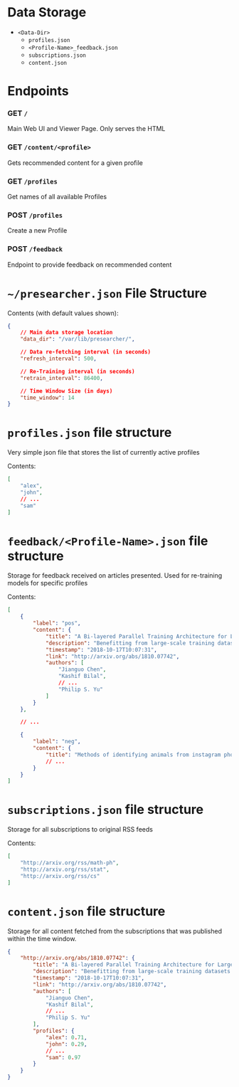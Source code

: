 # Data Storage

* `<Data-Dir>`
  * `profiles.json`
  * `<Profile-Name>_feedback.json`
  * `subscriptions.json`
  * `content.json`


# Endpoints

### GET `/`
Main Web UI and Viewer Page. Only serves the HTML

### GET `/content/<profile>`
Gets recommended content for a given profile

### GET `/profiles`
Get names of all available Profiles

### POST `/profiles`
Create a new Profile

### POST `/feedback`
Endpoint to provide feedback on recommended content


# `~/presearcher.json` File Structure

Contents (with default values shown):

```json
{
    // Main data storage location
    "data_dir": "/var/lib/presearcher/",

    // Data re-fetching interval (in seconds)
    "refresh_interval": 500,

    // Re-Training interval (in seconds)
    "retrain_interval": 86400,

    // Time Window Size (in days)
    "time_window": 14
}
```


# `profiles.json` file structure

Very simple json file that stores the list of currently active profiles

Contents:

```json
[
    "alex",
    "john",
    // ...
    "sam"
]
```


# `feedback/<Profile-Name>.json` file structure

Storage for feedback received on articles presented. Used for re-training models for specific profiles

Contents:

```json
[
    {
        "label": "pos",
        "content": {
            "title": "A Bi-layered Parallel Training Architecture for Large-scale Convolutional Neural Networks.",
            "description": "Benefitting from large-scale training datasets and the complex training network, ... improves the training performance of CNNs while maintaining the accuracy.",
            "timestamp": "2018-10-17T10:07:31",
            "link": "http://arxiv.org/abs/1810.07742",
            "authors": [
                "Jianguo Chen",
                "Kashif Bilal",
                // ...
                "Philip S. Yu"
            ]
        }
    },

    // ...

    {
        "label": "neg",
        "content": {
            "title": "Methods of identifying animals from instagram photos"
            // ...
        }
    }
]
```


# `subscriptions.json` file structure

Storage for all subscriptions to original RSS feeds

Contents:

```json
[
    "http://arxiv.org/rss/math-ph",
    "http://arxiv.org/rss/stat",
    "http://arxiv.org/rss/cs"
]
```


# `content.json` file structure

Storage for all content fetched from the subscriptions that was published within the time window.

```json
{
    "http://arxiv.org/abs/1810.07742": {
        "title": "A Bi-layered Parallel Training Architecture for Large-scale Convolutional Neural Networks.",
        "description": "Benefitting from large-scale training datasets and the complex training network, ... improves the training performance of CNNs while maintaining the accuracy.",
        "timestamp": "2018-10-17T10:07:31",
        "link": "http://arxiv.org/abs/1810.07742",
        "authors": [
            "Jianguo Chen",
            "Kashif Bilal",
            // ...
            "Philip S. Yu"
        ],
        "profiles": {
            "alex": 0.71,
            "john": 0.29,
            // ...
            "sam": 0.97
        }
    }
}
```
